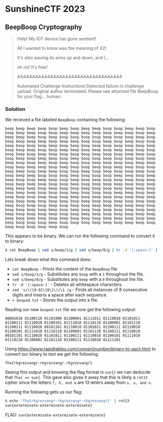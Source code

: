 # SunshineCTF 2023

## BeepBoop Cryptography

> Help! My IOT device has gone sentient!
> 
> All I wanted to know was the meaning of 42!
> 
> It's also waving its arms up and down, and I...
> 
> oh no! It's free!
> 
> AAAAAAAAAAAAAAAAAAAAAAAAAAAAAAAAAAA
>
> Automated Challenge Instructions
> Detected failure in challenge upload. Original author terminated. Please see attached file BeepBoop for your flag... human.
> 

### Solution
We recieved a file labeled `BeepBoop` containing the following:

```
beep beep beep beep boop beep boop beep beep boop boop beep beep boop boop beep beep boop boop beep boop beep beep beep beep boop boop beep beep beep beep boop beep boop boop boop boop beep boop boop beep boop boop boop beep beep boop beep beep boop boop beep boop beep boop boop beep boop boop beep beep boop boop boop beep boop boop boop beep beep boop beep beep boop boop beep beep boop beep boop beep boop boop boop boop beep boop beep beep boop boop boop beep boop boop beep beep boop boop beep beep beep beep boop beep boop boop beep boop boop boop beep beep boop boop beep beep boop boop boop beep boop boop boop beep beep boop beep beep beep boop beep boop boop beep boop beep boop boop boop beep beep boop beep beep boop boop beep boop beep boop boop beep boop boop beep beep boop boop boop beep boop boop boop beep beep boop beep beep boop boop beep beep boop beep boop beep boop boop boop boop beep boop beep beep boop boop boop beep boop boop beep beep boop boop beep beep beep beep boop beep boop boop beep boop boop boop beep beep boop boop beep beep boop boop boop beep boop boop boop beep beep boop beep beep beep boop beep boop boop beep boop beep boop boop boop beep beep boop beep beep boop boop beep boop beep boop boop beep boop boop beep beep boop boop boop beep boop boop boop beep beep boop beep beep boop boop beep beep boop beep boop beep boop boop boop boop beep boop beep beep boop boop boop beep boop boop beep beep boop boop beep beep beep beep boop beep boop boop beep boop boop boop beep beep boop boop beep beep boop boop boop beep boop boop boop beep beep boop beep beep boop boop boop boop boop beep boop
```

This appears to be binary. We can run the following command to convert it to binary:
```bash 
$ cat BeepBoop | sed s/boop/1/g | sed s/beep/0/g | tr -d '[:space:]' | sed 's/\([0-9]\{8\}\)/\1 /g' > booped.txt  
```
Lets break down what this command does:
  - `cat BeepBoop` - Prints the content of the `BeepBoop` file
  - `sed s/boop/1/g` - Substitutes any `boop` with a `1` throughout the file.
  - `sed s/beep/0/g` - Substitutes any `beep` with a `0` throughout the file.
  - `tr -d '[:space:]'` - Deletes all whitespace characters.
  - `sed 's/\([0-9]\{8\}\)/\1 /g` - Finds all instances of 8 consecutive digits and inserts a space after each sequence.
  - `> booped.txt` - Stores the output into a file.

Reading our new `booped.txt` file we now get the following output:

```
00001010 01100110 01101000 01100001 01111011 01110010 01101011 01100111 01110010 01100101 01111010 01110110 01100001 01101110 01100111 01110010 00101101 01110010 01101011 01100111 01110010 01100101 01111010 01110110 01100001 01101110 01100111 01110010 00101101 01110010 01101011 01100111 01110010 01100101 01111010 01110110 01100001 01101110 01100111 01110010 01111101
```
Using https://www.rapidtables.com/convert/number/binary-to-ascii.html to convert our binary to text we get the following:

  `fha{rkgrezvangr-rkgrezvangr-rkgrezvangr}` 

Seeing this output and knowing the flag format is `sun{}` we can deducde that `fha{ == sun{`. This gave also gives it away that this is likely a `rot13` cipher since the letters `f, h, and a` are 13 letters away from `s, u, and n`.

Running the following gets us our flag:
```bash
$ echo 'fha{rkgrezvangr-rkgrezvangr-rkgrezvangr}' | rot13
sun{exterminate-exterminate-exterminate}
```

FLAG: `sun{exterminate-exterminate-exterminate}`
